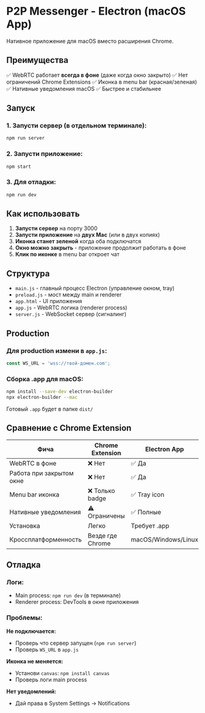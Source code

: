 # P2P Messenger - Electron (macOS App)

Нативное приложение для macOS вместо расширения Chrome.

## Преимущества

✅ WebRTC работает **всегда в фоне** (даже когда окно закрыто)
✅ Нет ограничений Chrome Extensions
✅ Иконка в menu bar (красная/зеленая)
✅ Нативные уведомления macOS
✅ Быстрее и стабильнее

## Запуск

### 1. Запусти сервер (в отдельном терминале):
```bash
npm run server
```

### 2. Запусти приложение:
```bash
npm start
```

### 3. Для отладки:
```bash
npm run dev
```

## Как использовать

1. **Запусти сервер** на порту 3000
2. **Запусти приложение** на **двух Mac** (или в двух копиях)
3. **Иконка станет зеленой** когда оба подключатся
4. **Окно можно закрыть** - приложение продолжит работать в фоне
5. **Клик по иконке** в menu bar откроет чат

## Структура

- `main.js` - главный процесс Electron (управление окном, tray)
- `preload.js` - мост между main и renderer
- `app.html` - UI приложения
- `app.js` - WebRTC логика (renderer process)
- `server.js` - WebSocket сервер (сигналинг)

## Production

### Для production измени в `app.js`:
```javascript
const WS_URL = 'wss://твой-домен.com';
```

### Сборка .app для macOS:
```bash
npm install --save-dev electron-builder
npx electron-builder --mac
```

Готовый `.app` будет в папке `dist/`

## Сравнение с Chrome Extension

| Фича | Chrome Extension | Electron App |
|------|------------------|--------------|
| WebRTC в фоне | ❌ Нет | ✅ Да |
| Работа при закрытом окне | ❌ Нет | ✅ Да |
| Menu bar иконка | ❌ Только badge | ✅ Tray icon |
| Нативные уведомления | ⚠️ Ограничены | ✅ Полные |
| Установка | Легко | Требует .app |
| Кроссплатформенность | Везде где Chrome | macOS/Windows/Linux |

## Отладка

### Логи:
- Main process: `npm run dev` (в терминале)
- Renderer process: DevTools в окне приложения

### Проблемы:

**Не подключается:**
- Проверь что сервер запущен (`npm run server`)
- Проверь `WS_URL` в `app.js`

**Иконка не меняется:**
- Установи `canvas`: `npm install canvas`
- Проверь логи main process

**Нет уведомлений:**
- Дай права в System Settings → Notifications

